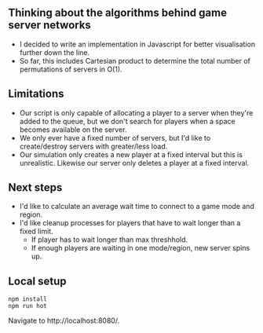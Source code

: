 ## Thinking about the algorithms behind game server networks
- I decided to write an implementation in Javascript for better visualisation further down the line.
- So far, this includes Cartesian product to determine the total number of permutations of servers in O(1).

## Limitations
- Our script is only capable of allocating a player to a server when they're added to the queue, but we don't search for players when a space becomes available on the server.
- We only ever have a fixed number of servers, but I'd like to create/destroy servers with greater/less load.
- Our simulation only creates a new player at a fixed interval but this is unrealistic. Likewise our server only deletes a player at a fixed interval.

## Next steps
- I'd like to calculate an average wait time to connect to a game mode and region.
- I'd like cleanup processes for players that have to wait longer than a fixed limit.
    - If player has to wait longer than max threshhold.
    - If enough players are waiting in one mode/region, new server spins up.

## Local setup
```
npm install
npm run hot
```
Navigate to http://localhost:8080/.
